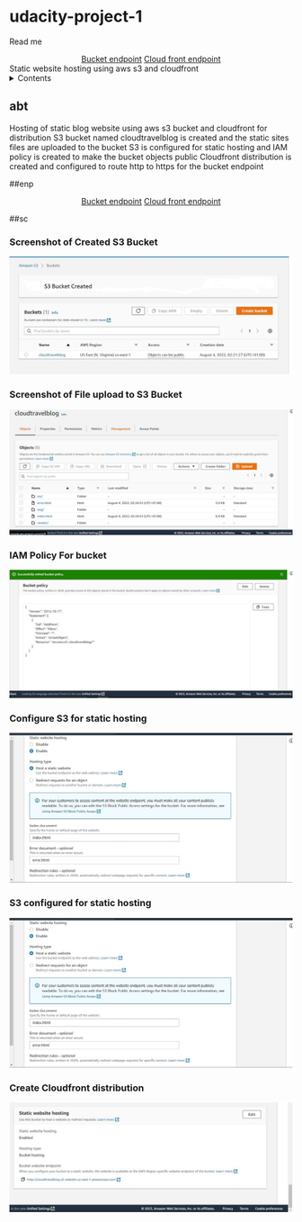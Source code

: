 # udacity-project-1
<a name="readme-top">Read me</a>
<div align="center">
<a href="http://cloudtravelblog.s3-website-us-east-1.amazonaws.com">Bucket endpoint</a>
<a href="https://d3jpm5gns8wifo.cloudfront.net">Cloud front endpoint</a>
  </div>
Static website hosting using aws s3 and cloudfront
<details>
  <summary> Contents </summary>
  <ol>
    <li><a href="#abt"> About The Project </a></li>
  </ol>
   <ol>
    <li><a href="#enp"> Endpoints </a></li>
  </ol>
   <ol>
    <li><a href="#sc"> Screenshots </a></li>
  </ol>
  
  </details>
  
  ## abt
  Hosting of static blog website using aws s3 bucket and cloudfront for distribution
  S3 bucket named cloudtravelblog is created and the static sites files are uploaded to the bucket
  S3 is configured for static hosting and IAM policy is created to make the bucket objects public
  Cloudfront distribution is created and configured to route http to https for the bucket endpoint
  
  ##enp
  <div align="center">
<a href="http://cloudtravelblog.s3-website-us-east-1.amazonaws.com">Bucket endpoint</a>
<a href="https://d3jpm5gns8wifo.cloudfront.net">Cloud front endpoint</a>
  </div>
  
  ##sc
  <div>
  <h3> Screenshot of Created S3 Bucket</h3>
  <img src="images/sc1.jpg" />
  </div>
  <div>
  <h3> Screenshot of File upload to S3 Bucket</h3>
  <img src="images/sc2.jpg" />
  </div>
  <div>
  <h3> IAM Policy For bucket</h3>
  <img src="images/sc3.jpg" />
  </div>
  <div>
  <h3> Configure S3 for static hosting</h3>
  <img src="images/sc4.jpg" />
  </div>
  <div>
  <h3> S3 configured for static hosting</h3>
  <img src="images/sc4.jpg" />
  </div>
  <div>
  <h3> Create Cloudfront distribution</h3>
  <img src="images/sc5.jpg" />
  </div>
  
